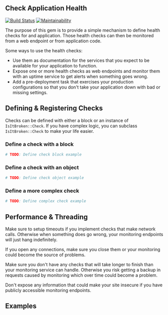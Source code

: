 ## Check Application Health

[![Build Status](https://travis-ci.com/bdurand/is_it_broken.svg?branch=master)](https://travis-ci.com/bdurand/is_it_broken)
[![Maintainability](https://api.codeclimate.com/v1/badges/a92d5701481268471d53/maintainability)](https://codeclimate.com/github/bdurand/is_it_broken/maintainability)


The purpose of this gem is to provide a simple mechanism to define health checks for and application. Those health checks can then be monitored from a web endpoint or from application code.

Some ways to use the health checks:

* Use them as documentation for the services that you expect to be available for your application to function.
* Expose one or more health checks as web endpoints and monitor them with an uptime service to get alerts when something goes wrong.
* Add a pre-deployment task that exercises your production configurations so that you don't take your application down with bad or missing settings.

## Defining & Registering Checks

Checks can be defined with either a block or an instance of `IsItBroken::Check`. If you have complex logic, you can subclass `IsItBroken::Check` to make your life easier.

### Define a check with a block

```ruby
# TODO: Define check block example
```

### Define a check with an object

```ruby
# TODO: Define check object example
```

### Define a more complex check

```ruby
# TODO: Define complex check example
```

## Performance & Threading

Make sure to setup timeouts if you implement checks that make network calls. Otherwise when something does go wrong, your monitoring endpoints will just hang indefinitely.

If you open any connections, make sure you close them or your monitoring could become the source of problems.

Make sure you don't have any checks that will take longer to finish than your monitoring service can handle. Otherwise you risk getting a backup in requests caused by monitoring which over time could become a problem.

Don't expose any information that could make your site insecure if you have publicly accessible monitoring endpoints.

## Examples
